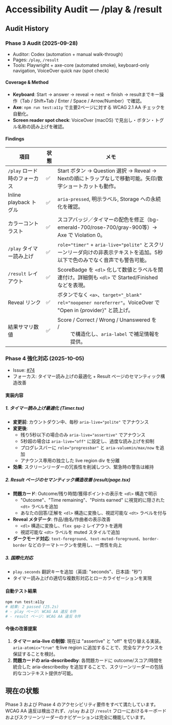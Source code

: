 # Accessibility Audit — /play & /result

## Audit History

### Phase 3 Audit (2025-09-28)
- Auditor: Codex (automation + manual walk-through)
- Pages: `/play`, `/result`
- Tools: Playwright + axe-core (automated smoke), keyboard-only navigation, VoiceOver quick nav (spot check)

#### Coverage & Method
- **Keyboard**: Start → answer → reveal → next → finish → resultまでキー操作（Tab / Shift+Tab / Enter / Space / Arrow/Number）で確認。
- **Axe**: `npm run test:a11y` で主要2ページに対する WCAG 2.1 AA チェックを自動化。
- **Screen reader spot check**: VoiceOver (macOS) で見出し・ボタン・トグル名称の読み上げを確認。

#### Findings
| 項目 | 状態 | メモ |
| --- | --- | --- |
| `/play` ロード時のフォーカス | ✅ | Start ボタン → Question 選択 → Reveal → Nextの順にトラップなしで移動可能。矢印/数字ショートカットも動作。 |
| Inline playback トグル | ✅ | `aria-pressed`, 明示ラベル, Storage への永続化を確認。 |
| カラーコントラスト | ✅ | スコアバッジ／タイマーの配色を修正（bg-emerald-700/rose-700/gray-900等）→ Axe で Violation 0。 |
| `/play` タイマー読み上げ | ✅ | `role="timer"` + `aria-live="polite"` とスクリーンリーダ向けの非表示テキストを追加。5秒以下で色のみでなく音声でも警告可能。
| `/result` レイアウト | ✅ | ScoreBadge を `<dl>` 化して数値とラベルを関連付け。詳細側も `<dl>` で Started/Finished などを表現。 |
| Reveal リンク | ✅ | ボタンでなく `<a>`、`target="_blank" rel="noopener noreferrer"`。VoiceOver で "Open in {provider}" と読上げ。 |
| 結果サマリ数値 | ✅ | Score / Correct / Wrong / Unanswered を <dt>/<dd> で構造化し、`aria-label` で補足情報を提供。 |

### Phase 4 強化対応 (2025-10-05)
- Issue: [#74](https://github.com/nantes-rfli/vgm-quiz/issues/74)
- フォーカス: タイマー読み上げの最適化 + Result ページのセマンティック構造改善

#### 実装内容

##### 1. タイマー読み上げ最適化 (Timer.tsx)
- **変更前**: カウントダウン中、毎秒 `aria-live="polite"` でアナウンス
- **変更後**:
  - 残り5秒以下の場合のみ `aria-live="assertive"` でアナウンス
  - 5秒超の場合は `aria-live="off"` に設定し、過度な読み上げを抑制
  - プログレスバーに `role="progressbar"` と `aria-valuemin/max/now` を追加
  - アナウンス専用の独立した live region div を分離
- **効果**: スクリーンリーダーの冗長性を削減しつつ、緊急時の警告は維持

##### 2. Result ページのセマンティック構造改善 (result/page.tsx)
- **問題カード**: Outcome/残り時間/獲得ポイントの表示を `<dl>` 構造で明示
  - "Outcome"、"Time remaining"、"Points earned" に視覚的に隠された `<dt>` ラベルを追加
  - あなたの回答/正解を `<dl>` 構造に変換し、視認可能な `<dt>` ラベルを付与
- **Reveal メタデータ**: 作品/曲名/作曲者の表示改善
  - `<dl>` 構造に変換し、`flex gap-2` レイアウトを適用
  - 視認可能な `<dt>` ラベルを muted スタイルで追加
- **ダークモード対応**: `text-foreground`、`text-muted-foreground`、`border-border` などのテーマトークンを使用し、一貫性を向上

##### 3. 国際化対応
- `play.seconds` 翻訳キーを追加（英語: "seconds"、日本語: "秒"）
- タイマー読み上げの適切な複数形対応とローカライゼーションを実現

#### 自動テスト結果
```bash
npm run test:a11y
# 結果: 2 passed (25.2s)
# - play ページ: WCAG AA 違反 0件
# - result ページ: WCAG AA 違反 0件
```

#### 今後の改善提案
1. **タイマー aria-live の制御**: 現在は "assertive" と "off" を切り替える実装。`aria-atomic="true"` をlive region に追加することで、完全なアナウンスを保証することを検討。
2. **問題カードの aria-describedby**: 各問題カードに outcome/スコア/時間を統合した aria-describedby を追加することで、スクリーンリーダーの包括的なコンテキスト提供が可能。

## 現在の状態
Phase 3 および Phase 4 のアクセシビリティ要件をすべて満たしています。WCAG AA 違反は検出されず、`/play` および `/result` フローにおけるキーボードおよびスクリーンリーダーのナビゲーションは完全に機能しています。
